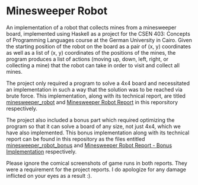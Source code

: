 # Minesweeper Robot
 An implementation of a robot that collects mines from a minesweeper board, implemented using Haskell as a project for the CSEN 403: Concepts of Programming Languages course at the German University in Cairo.
 Given the starting position of the robot on the board as a pair of (x, y) coordinates as well as a list of (x, y) coordinates of the positions of the mines, the program produces a list of actions (moving up, down, left, right, or collecting a mine) that the robot can take in order to visit and collect all mines.
 
 The project only required a program to solve a 4x4 board and necessitated an implementation in such a way that the solution was to be reached via brute force. This implementation, along with its technical report, are titled [minesweeper_robot](https://github.com/omarhesham02/Minesweeper-Robot/blob/main/minesweeper_robot.hs) and [Minesweeper Robot Report](https://github.com/omarhesham02/Minesweeper-Robot/blob/main/Minesweeper%20Robot%20Report.pdf) in this reporsitory respectively. 
 
 The project also included a bonus part which required optimizing the program so that it can solve a board of any size, not just 4x4, which we have also implemented. This bonus implementation along with its technical report can be found in this repository as the files entitled [minesweeper_robot_bonus](https://github.com/omarhesham02/Minesweeper-Robot/blob/main/minesweeper_robot_bonus.hs) and [Minesweeper Robot Report - Bonus Implementation](https://github.com/omarhesham02/Minesweeper-Robot/blob/main/Minesweeper%20Robot%20Report%20-%20Bonus%20Implementation.pdf) respectively.
 
 
 Please ignore the comical screenshots of game runs in both reports. They were a requirement for the project reports. I do apologize for any damage inflicted on your eyes as a result :).
 
